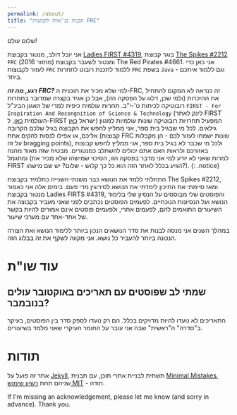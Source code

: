 ```yaml
---
permalink: /about/
title: "תכנות בג'אווה לקבוצות FRC"
---
```


שלום עולם!

אני יובל דולב, מנטור בקבוצת [Ladies FIRST #4319](https://www.facebook.com/LadiesFIRST4319), בוגר קבוצת [The Spikes #2212](https://www.facebook.com/Spikes2212) `FRC`  (מחזור 2016) ומנטור לשעבר בקבוצת The Red Pirates #4661. אני כאן כדי לעזור לקבוצות `FRC` ללמוד לתכנת רובוט לתחרות `FRC` בשפת `Java` - וגם ללמוד איתכם ביחד.

***רגע, מה זה FRC?*** למי שלא מכיר את תוכנית ה-FRC, זה כנראה לא המקום להתחיל את ההיכרות (ולמי שכן, דלגו על הפסקה הזו), אבל כן אגיד בקצרה שמדובר בתחרות רובוטיקה לכיתות ט'-י"ב. תחרות עולמית כיפית למדי של האגון הבינ"ל `FIRST - For Inspiration And Recongnition of Science & Technology` (לינק לאתר FIRST העולמית [כאן](https://www.firstinspires.org/), ל-FIRST ישראל [כאן](https://firstisrael.org.il/)) המפעיל תחרויות רובוטיקה שונות עולמיות למגוון גילאים. לכל מי שבגיל בית ספר, אני ממליץ לחפש את הקבוצה בגיל שלכם הקרובה אליכם, או אפילו לנסות להקים אחת (קבוצות FRC שונות ישמחו לעזור לכם - הן מקבלות על זה bragging points), ולכל מי שכבר לא בגיל בית ספר, אני ממליץ לחפש קבוצות באזורכם ולראות האם אתם יכולים להשתלב כמנטורים. מבטיח שזה מאוד מהנה ומתגמל (למרות שאני לא יודע למי אני מדבר בפסקה הזו, הסיכוי שמישהו שלא מכיר את FIRST הגיע בכלל לאתר הזה הוא כל כך קלוש - שלום? יש שם מישהו?).
{: .notice}

התחלתי ללמד את הנושא כבר משנתי השנייה כתלמיד בקבוצת The Spikes #2212, ומאז סיימתי את התיכון לימדתי את הנושא לסירוגין מדי פעם. בימים אלה אני כאמור מנטור בקבוצת Ladies FIRTS #4319, והפוסטים שלי מבוססים על הנסיון שלי בלימוד הנושא ועל הנסיונות הנוכחיים. לפעמים הפוסטים נכתבים לפני שאני מעביר בקבוצה את השיעורים התואמים להם, לפעמים אחרי, ולפעמים פוסטים אינם אמורים להיות בקשר של אחד-אחד עם מערכי שיעור.

במהלך השנים אני מנסה לבנות את סדר הנושאים הנכון ביותר ללימוד הנושא ואת הצורה הנכונה ביותר להעביר כל נושא. אני מקווה לשקף את זה בבלוג הזה.

# עוד שו"ת

## שמתי לב שפוסטים עם תאריכים באוקטובר עולים בנובמבר?

התאריכים לא נועדו להיות מדויקים בכלל. הם רק נועדו לספק סדר בין הפוסטים, בעיקר ב"סדרה" ה"ראשית" שבה אני עובר על החומר העיקרי שאני מלמד בשיעורים.

# תודות

אתר זה פועל על [Jekyll](https://jekyllrb.com/), תשתית לבניית אתרי תוכן, עם תבנית [Minimal Mistakes](https://mmistakes.github.io/minimal-mistakes/), שניהם תחת [רשיון שימוש MIT](https://en.wikipedia.org/wiki/MIT_License) - תודה.

<p class="ltr">If I'm missing an acknowledgement, please let me know (and sorry in advance). Thank you.</p>